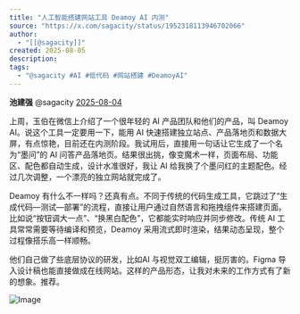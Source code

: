```yaml
---
title: "人工智能搭建网站工具 Deamoy AI 内测"
source: "https://x.com/sagacity/status/1952318113946702066"
author:
  - "[[@sagacity]]"
created: 2025-08-05
description:
tags:
  - "@sagacity #AI #低代码 #网站搭建 #DeamoyAI"
---
```

**池建强** @sagacity [2025-08-04](https://x.com/sagacity/status/1952318113946702066)

上周，玉伯在微信上介绍了一个很年轻的 AI 产品团队和他们的产品，叫 Deamoy AI。说这个工具一定要用一下，能用 AI 快速搭建独立站点、产品落地页和数据大屏，有点惊艳，目前还在内测阶段。我试用后，直接用一句话让它生成了一个名为“墨问”的 AI 问答产品落地页。结果很出挑，像变魔术一样，页面布局、功能区、配色都自动生成，设计水准很好，我让 AI 给我换了个墨问红的主题配色。经过几次调整，一个漂亮的独立网站就完成了。

Deamoy 有什么不一样吗？还真有点。不同于传统的代码生成工具，它跳过了“生成代码—测试—部署”的流程，直接让用户通过自然语言和拖拽组件来搭建页面。比如说“按钮调大一点”、“换黑白配色”，它都能实时响应并同步修改。传统 AI 工具常常需要等待编译和预览，Deamoy 采用流式即时渲染，结果动态呈现，整个过程像搭乐高一样顺畅。

他们自己做了些底层协议的研发，比如AI 与视觉双工编辑，挺厉害的。Figma 导入设计稿也能直接做成在线网站。这样的产品形态，让我对未来的工作方式有了新的想象。推荐。

![Image](https://pbs.twimg.com/media/GxgG7MoaQAAf-P9?format=jpg&name=large)

